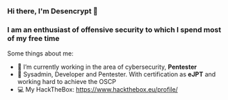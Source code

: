### Hi there, I'm Desencrypt 👋
### I am an enthusiast of offensive security to which I spend most of my free time



Some things about me:

- 🔭 I’m currently working in the area of cybersecurity, **Pentester**
- 📓 Sysadmin, Developer and Pentester. With certification as **eJPT** and working hard to achieve the OSCP
- 💻 My HackTheBox: https://www.hackthebox.eu/profile/


